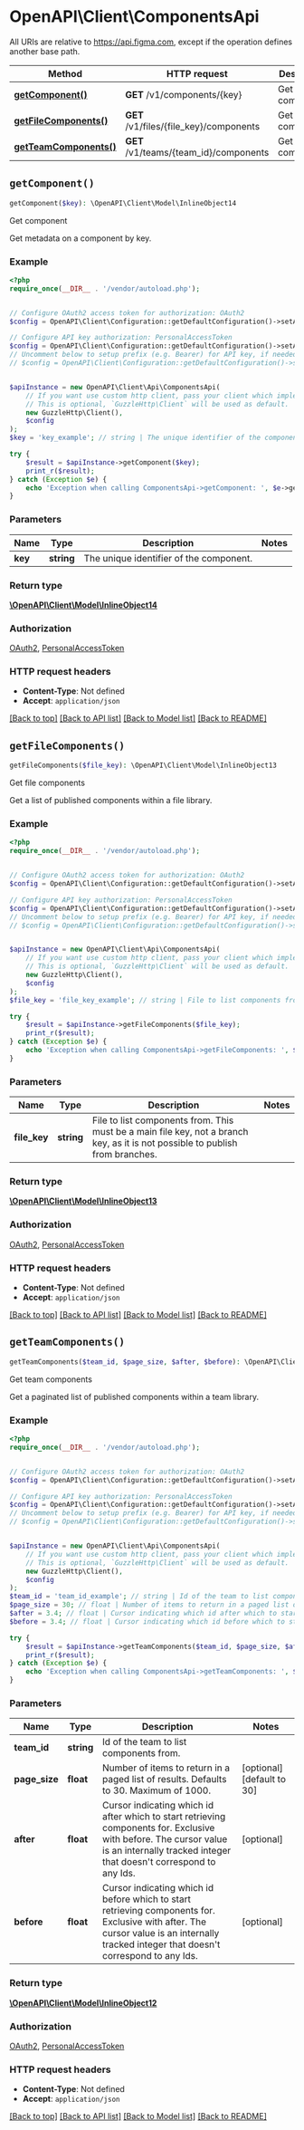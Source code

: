 # OpenAPI\Client\ComponentsApi

All URIs are relative to https://api.figma.com, except if the operation defines another base path.

| Method | HTTP request | Description |
| ------------- | ------------- | ------------- |
| [**getComponent()**](ComponentsApi.md#getComponent) | **GET** /v1/components/{key} | Get component |
| [**getFileComponents()**](ComponentsApi.md#getFileComponents) | **GET** /v1/files/{file_key}/components | Get file components |
| [**getTeamComponents()**](ComponentsApi.md#getTeamComponents) | **GET** /v1/teams/{team_id}/components | Get team components |


## `getComponent()`

```php
getComponent($key): \OpenAPI\Client\Model\InlineObject14
```

Get component

Get metadata on a component by key.

### Example

```php
<?php
require_once(__DIR__ . '/vendor/autoload.php');


// Configure OAuth2 access token for authorization: OAuth2
$config = OpenAPI\Client\Configuration::getDefaultConfiguration()->setAccessToken('YOUR_ACCESS_TOKEN');

// Configure API key authorization: PersonalAccessToken
$config = OpenAPI\Client\Configuration::getDefaultConfiguration()->setApiKey('X-Figma-Token', 'YOUR_API_KEY');
// Uncomment below to setup prefix (e.g. Bearer) for API key, if needed
// $config = OpenAPI\Client\Configuration::getDefaultConfiguration()->setApiKeyPrefix('X-Figma-Token', 'Bearer');


$apiInstance = new OpenAPI\Client\Api\ComponentsApi(
    // If you want use custom http client, pass your client which implements `GuzzleHttp\ClientInterface`.
    // This is optional, `GuzzleHttp\Client` will be used as default.
    new GuzzleHttp\Client(),
    $config
);
$key = 'key_example'; // string | The unique identifier of the component.

try {
    $result = $apiInstance->getComponent($key);
    print_r($result);
} catch (Exception $e) {
    echo 'Exception when calling ComponentsApi->getComponent: ', $e->getMessage(), PHP_EOL;
}
```

### Parameters

| Name | Type | Description  | Notes |
| ------------- | ------------- | ------------- | ------------- |
| **key** | **string**| The unique identifier of the component. | |

### Return type

[**\OpenAPI\Client\Model\InlineObject14**](../Model/InlineObject14.md)

### Authorization

[OAuth2](../../README.md#OAuth2), [PersonalAccessToken](../../README.md#PersonalAccessToken)

### HTTP request headers

- **Content-Type**: Not defined
- **Accept**: `application/json`

[[Back to top]](#) [[Back to API list]](../../README.md#endpoints)
[[Back to Model list]](../../README.md#models)
[[Back to README]](../../README.md)

## `getFileComponents()`

```php
getFileComponents($file_key): \OpenAPI\Client\Model\InlineObject13
```

Get file components

Get a list of published components within a file library.

### Example

```php
<?php
require_once(__DIR__ . '/vendor/autoload.php');


// Configure OAuth2 access token for authorization: OAuth2
$config = OpenAPI\Client\Configuration::getDefaultConfiguration()->setAccessToken('YOUR_ACCESS_TOKEN');

// Configure API key authorization: PersonalAccessToken
$config = OpenAPI\Client\Configuration::getDefaultConfiguration()->setApiKey('X-Figma-Token', 'YOUR_API_KEY');
// Uncomment below to setup prefix (e.g. Bearer) for API key, if needed
// $config = OpenAPI\Client\Configuration::getDefaultConfiguration()->setApiKeyPrefix('X-Figma-Token', 'Bearer');


$apiInstance = new OpenAPI\Client\Api\ComponentsApi(
    // If you want use custom http client, pass your client which implements `GuzzleHttp\ClientInterface`.
    // This is optional, `GuzzleHttp\Client` will be used as default.
    new GuzzleHttp\Client(),
    $config
);
$file_key = 'file_key_example'; // string | File to list components from. This must be a main file key, not a branch key, as it is not possible to publish from branches.

try {
    $result = $apiInstance->getFileComponents($file_key);
    print_r($result);
} catch (Exception $e) {
    echo 'Exception when calling ComponentsApi->getFileComponents: ', $e->getMessage(), PHP_EOL;
}
```

### Parameters

| Name | Type | Description  | Notes |
| ------------- | ------------- | ------------- | ------------- |
| **file_key** | **string**| File to list components from. This must be a main file key, not a branch key, as it is not possible to publish from branches. | |

### Return type

[**\OpenAPI\Client\Model\InlineObject13**](../Model/InlineObject13.md)

### Authorization

[OAuth2](../../README.md#OAuth2), [PersonalAccessToken](../../README.md#PersonalAccessToken)

### HTTP request headers

- **Content-Type**: Not defined
- **Accept**: `application/json`

[[Back to top]](#) [[Back to API list]](../../README.md#endpoints)
[[Back to Model list]](../../README.md#models)
[[Back to README]](../../README.md)

## `getTeamComponents()`

```php
getTeamComponents($team_id, $page_size, $after, $before): \OpenAPI\Client\Model\InlineObject12
```

Get team components

Get a paginated list of published components within a team library.

### Example

```php
<?php
require_once(__DIR__ . '/vendor/autoload.php');


// Configure OAuth2 access token for authorization: OAuth2
$config = OpenAPI\Client\Configuration::getDefaultConfiguration()->setAccessToken('YOUR_ACCESS_TOKEN');

// Configure API key authorization: PersonalAccessToken
$config = OpenAPI\Client\Configuration::getDefaultConfiguration()->setApiKey('X-Figma-Token', 'YOUR_API_KEY');
// Uncomment below to setup prefix (e.g. Bearer) for API key, if needed
// $config = OpenAPI\Client\Configuration::getDefaultConfiguration()->setApiKeyPrefix('X-Figma-Token', 'Bearer');


$apiInstance = new OpenAPI\Client\Api\ComponentsApi(
    // If you want use custom http client, pass your client which implements `GuzzleHttp\ClientInterface`.
    // This is optional, `GuzzleHttp\Client` will be used as default.
    new GuzzleHttp\Client(),
    $config
);
$team_id = 'team_id_example'; // string | Id of the team to list components from.
$page_size = 30; // float | Number of items to return in a paged list of results. Defaults to 30. Maximum of 1000.
$after = 3.4; // float | Cursor indicating which id after which to start retrieving components for. Exclusive with before. The cursor value is an internally tracked integer that doesn't correspond to any Ids.
$before = 3.4; // float | Cursor indicating which id before which to start retrieving components for. Exclusive with after. The cursor value is an internally tracked integer that doesn't correspond to any Ids.

try {
    $result = $apiInstance->getTeamComponents($team_id, $page_size, $after, $before);
    print_r($result);
} catch (Exception $e) {
    echo 'Exception when calling ComponentsApi->getTeamComponents: ', $e->getMessage(), PHP_EOL;
}
```

### Parameters

| Name | Type | Description  | Notes |
| ------------- | ------------- | ------------- | ------------- |
| **team_id** | **string**| Id of the team to list components from. | |
| **page_size** | **float**| Number of items to return in a paged list of results. Defaults to 30. Maximum of 1000. | [optional] [default to 30] |
| **after** | **float**| Cursor indicating which id after which to start retrieving components for. Exclusive with before. The cursor value is an internally tracked integer that doesn&#39;t correspond to any Ids. | [optional] |
| **before** | **float**| Cursor indicating which id before which to start retrieving components for. Exclusive with after. The cursor value is an internally tracked integer that doesn&#39;t correspond to any Ids. | [optional] |

### Return type

[**\OpenAPI\Client\Model\InlineObject12**](../Model/InlineObject12.md)

### Authorization

[OAuth2](../../README.md#OAuth2), [PersonalAccessToken](../../README.md#PersonalAccessToken)

### HTTP request headers

- **Content-Type**: Not defined
- **Accept**: `application/json`

[[Back to top]](#) [[Back to API list]](../../README.md#endpoints)
[[Back to Model list]](../../README.md#models)
[[Back to README]](../../README.md)

